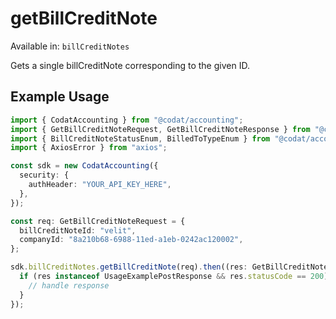 # getBillCreditNote
Available in: `billCreditNotes`

Gets a single billCreditNote corresponding to the given ID.

## Example Usage
```typescript
import { CodatAccounting } from "@codat/accounting";
import { GetBillCreditNoteRequest, GetBillCreditNoteResponse } from "@codat/accounting/dist/sdk/models/operations";
import { BillCreditNoteStatusEnum, BilledToTypeEnum } from "@codat/accounting/dist/sdk/models/shared";
import { AxiosError } from "axios";

const sdk = new CodatAccounting({
  security: {
    authHeader: "YOUR_API_KEY_HERE",
  },
});

const req: GetBillCreditNoteRequest = {
  billCreditNoteId: "velit",
  companyId: "8a210b68-6988-11ed-a1eb-0242ac120002",
};

sdk.billCreditNotes.getBillCreditNote(req).then((res: GetBillCreditNoteResponse | AxiosError) => {
  if (res instanceof UsageExamplePostResponse && res.statusCode == 200) {
    // handle response
  }
});
```